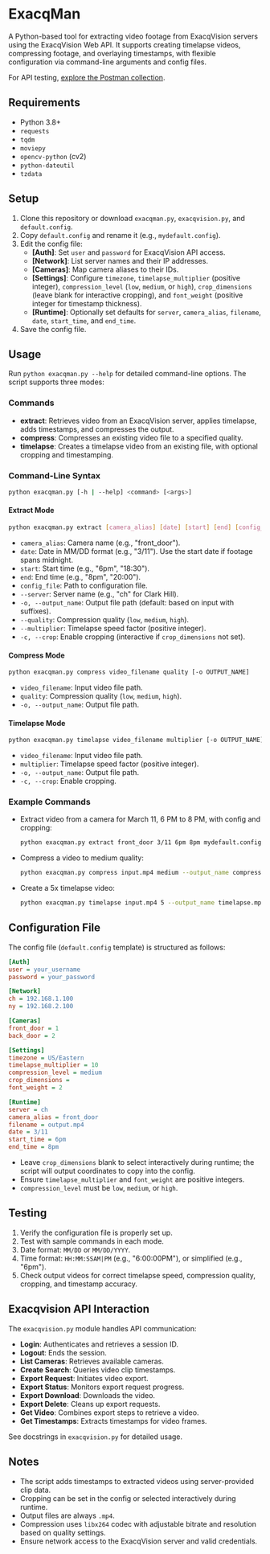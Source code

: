 # ExacqMan

A Python-based tool for extracting video footage from ExacqVision servers using the ExacqVision Web API. It supports creating timelapse videos, compressing footage, and overlaying timestamps, with flexible configuration via command-line arguments and config files.

For API testing, [explore the Postman collection](https://weareipc.postman.co/workspace/Industrial-Pallet-Corp~f0dc5379-c365-405e-8a29-ee8050839c42/collection/38801065-56761369-c40d-4cb1-9ab1-3f0a7efb59c9?action=share&creator=38801065&active-environment=7096363-3d41cab2-1adc-47b2-8041-ef8c9b87eb00).

## Requirements

- Python 3.8+
- `requests`
- `tqdm`
- `moviepy`
- `opencv-python` (cv2)
- `python-dateutil`
- `tzdata`

## Setup

1. Clone this repository or download `exacqman.py`, `exacqvision.py`, and `default.config`.
2. Copy `default.config` and rename it (e.g., `mydefault.config`).
3. Edit the config file:
   - **[Auth]**: Set `user` and `password` for ExacqVision API access.
   - **[Network]**: List server names and their IP addresses.
   - **[Cameras]**: Map camera aliases to their IDs.
   - **[Settings]**: Configure `timezone`, `timelapse_multiplier` (positive integer), `compression_level` (`low`, `medium`, or `high`), `crop_dimensions` (leave blank for interactive cropping), and `font_weight` (positive integer for timestamp thickness).
   - **[Runtime]**: Optionally set defaults for `server`, `camera_alias`, `filename`, `date`, `start_time`, and `end_time`.
4. Save the config file.

## Usage

Run `python exacqman.py --help` for detailed command-line options. The script supports three modes:

### Commands

- **extract**: Retrieves video from an ExacqVision server, applies timelapse, adds timestamps, and compresses the output.
- **compress**: Compresses an existing video file to a specified quality.
- **timelapse**: Creates a timelapse video from an existing file, with optional cropping and timestamping.

### Command-Line Syntax

```bash
python exacqman.py [-h | --help] <command> [<args>]
```

#### Extract Mode

```bash
python exacqman.py extract [camera_alias] [date] [start] [end] [config_file] [--server SERVER] [-o OUTPUT_NAME] [--quality {low,medium,high}] [--multiplier MULTIPLIER] [-c]
```

- `camera_alias`: Camera name (e.g., "front_door").
- `date`: Date in MM/DD format (e.g., "3/11"). Use the start date if footage spans midnight.
- `start`: Start time (e.g., "6pm", "18:30").
- `end`: End time (e.g., "8pm", "20:00").
- `config_file`: Path to configuration file.
- `--server`: Server name (e.g., "ch" for Clark Hill).
- `-o, --output_name`: Output file path (default: based on input with suffixes).
- `--quality`: Compression quality (`low`, `medium`, `high`).
- `--multiplier`: Timelapse speed factor (positive integer).
- `-c, --crop`: Enable cropping (interactive if `crop_dimensions` not set).

#### Compress Mode

```bash
python exacqman.py compress video_filename quality [-o OUTPUT_NAME]
```

- `video_filename`: Input video file path.
- `quality`: Compression quality (`low`, `medium`, `high`).
- `-o, --output_name`: Output file path.

#### Timelapse Mode

```bash
python exacqman.py timelapse video_filename multiplier [-o OUTPUT_NAME] [-c]
```

- `video_filename`: Input video file path.
- `multiplier`: Timelapse speed factor (positive integer).
- `-o, --output_name`: Output file path.
- `-c, --crop`: Enable cropping.

### Example Commands

- Extract video from a camera for March 11, 6 PM to 8 PM, with config and cropping:
  ```bash
  python exacqman.py extract front_door 3/11 6pm 8pm mydefault.config --server ch --output_name output.mp4 --quality medium --multiplier 10 --crop
  ```
- Compress a video to medium quality:
  ```bash
  python exacqman.py compress input.mp4 medium --output_name compressed.mp4
  ```
- Create a 5x timelapse video:
  ```bash
  python exacqman.py timelapse input.mp4 5 --output_name timelapse.mp4 --crop
  ```

## Configuration File

The config file (`default.config` template) is structured as follows:

```ini
[Auth]
user = your_username
password = your_password

[Network]
ch = 192.168.1.100
ny = 192.168.2.100

[Cameras]
front_door = 1
back_door = 2

[Settings]
timezone = US/Eastern
timelapse_multiplier = 10
compression_level = medium
crop_dimensions = 
font_weight = 2

[Runtime]
server = ch
camera_alias = front_door
filename = output.mp4
date = 3/11
start_time = 6pm
end_time = 8pm
```

- Leave `crop_dimensions` blank to select interactively during runtime; the script will output coordinates to copy into the config.
- Ensure `timelapse_multiplier` and `font_weight` are positive integers.
- `compression_level` must be `low`, `medium`, or `high`.

## Testing

1. Verify the configuration file is properly set up.
2. Test with sample commands in each mode.
3. Date format: `MM/DD` or `MM/DD/YYYY`.
4. Time format: `HH:MM:SSAM|PM` (e.g., "6:00:00PM"), or simplified (e.g., "6pm").
5. Check output videos for correct timelapse speed, compression quality, cropping, and timestamp accuracy.

## Exacqvision API Interaction

The `exacqvision.py` module handles API communication:

- **Login**: Authenticates and retrieves a session ID.
- **Logout**: Ends the session.
- **List Cameras**: Retrieves available cameras.
- **Create Search**: Queries video clip timestamps.
- **Export Request**: Initiates video export.
- **Export Status**: Monitors export request progress.
- **Export Download**: Downloads the video.
- **Export Delete**: Cleans up export requests.
- **Get Video**: Combines export steps to retrieve a video.
- **Get Timestamps**: Extracts timestamps for video frames.

See docstrings in `exacqvision.py` for detailed usage.

## Notes

- The script adds timestamps to extracted videos using server-provided clip data.
- Cropping can be set in the config or selected interactively during runtime.
- Output files are always `.mp4`.
- Compression uses `libx264` codec with adjustable bitrate and resolution based on quality settings.
- Ensure network access to the ExacqVision server and valid credentials.